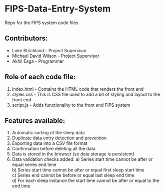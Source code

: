 # FIPS-Data-Entry-System
Repo for the FIPS system code files

## Contributors:
- Luke Strickland - Project Supervisor
- Michael David Wilson - Project Supervisor
- Akhil Eaga - Programmer


## Role of each code file:
1) index.html - Contains the HTML code that renders the front end
2) styles.css - This is CSS file used to add a bit of styling and layout to the front end
3) script.js - Adds functionality to the front end FIPS system


## Features available:
1) Automatic sorting of the sleep data
2) Duplicate data entry detection and prevention
3) Exporting data into a CSV file format
4) Confirmation before deleting all the data
5) Data is stored in the browser (so data storage is persistent)
6) Data validation checks added:
    a) Series start time cannot be after or equal series end time  
    b) Series start time cannot be after or equal first sleep start time  
    c) Series end cannot be before or equal last sleep end time  
    d) For each sleep instance the start time cannot be after or equal to the end time  
